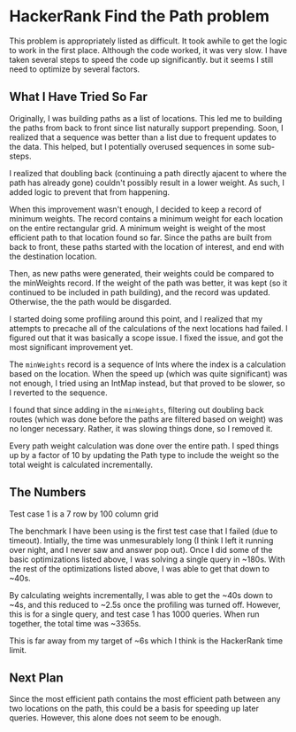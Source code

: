# HackerRank __Find the Path__ problem

This problem is appropriately listed as difficult.  It took awhile to get the
logic to work in the first place.  Although the code worked, it was very slow.
I have taken several steps to speed the code up significantly. but it seems I
still need to optimize by several factors.


## What I Have Tried So Far

Originally, I was building paths as a list of locations.  This led me to
building the paths from back to front since list naturally support prepending.
Soon, I realized that a sequence was better than a list due to frequent updates
to the data.  This helped, but I potentially overused sequences in some
sub-steps.

I realized that doubling back (continuing a path directly ajacent to where the
path has already gone) couldn't possibly result in a lower weight.  As such, I
added logic to prevent that from happening.

When this improvement wasn't enough, I decided to keep a record of minimum
weights.  The record contains a minimum weight for each location on the entire
rectangular grid.  A minimum weight is weight of the most efficient path to that
location found so far.  Since the paths are built from back to front, these
paths started with the location of interest, and end with the destination
location.

Then, as new paths were generated, their weights could be compared to the
minWeights record.  If the weight of the path was better, it was kept (so it
continued to be included in path building), and the record was updated.
Otherwise, the the path would be disgarded.

I started doing some profiling around this point, and I realized that my
attempts to precache all of the calculations of the next locations had failed.
I figured out that it was basically a scope issue.  I fixed the issue, and got
the most significant improvement yet.

The `minWeights` record is a sequence of Ints where the index is a calculation
based on the location.  When the speed up (which was quite significant) was not
enough, I tried using an IntMap instead, but that proved to be slower, so I
reverted to the sequence.

I found that since adding in the `minWeights`, filtering out doubling back
routes (which was done before the paths are filtered based on weight) was no
longer necessary.  Rather, it was slowing things done, so I removed it.

Every path weight calculation was done over the entire path.  I sped things up
by a factor of 10 by updating the Path type to include the weight so the total
weight is calculated incrementally.


## The Numbers

Test case 1 is a 7 row by 100 column grid

The benchmark I have been using is the first test case that I failed (due to
timeout).  Intially, the time was unmesurablely long (I think I left it running
over night, and I never saw and answer pop out).  Once I did some of the basic
optimizations listed above, I was solving a single query in ~180s.  With the
rest of the optimizations listed above, I was able to get that down to ~40s.

By calculating weights incrementally, I was able to get the ~40s down to ~4s,
and this reduced to ~2.5s once the profiling was turned off.  However, this is
for a single query, and test case 1 has 1000 queries.  When run together, the
total time was ~3365s.

This is far away from my target of ~6s which I think is the HackerRank time
limit.


## Next Plan

Since the most efficient path contains the most efficient path between any two
locations on the path, this could be a basis for speeding up later queries.
However, this alone does not seem to be enough.

